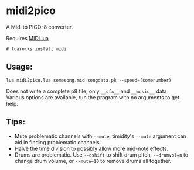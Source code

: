 # midi2pico
A Midi to PICO-8 converter.

Requires [MIDI.lua](http://www.pjb.com.au/comp/lua/MIDI.html)  
```
# luarocks install midi
```

## Usage:
```
lua midi2pico.lua somesong.mid songdata.p8 --speed=(somenumber)
```
Does not write a complete p8 file, only `__sfx__` and `__music__` data  
Various options are available, run the program with no arguments to get help.

## Tips:
* Mute problematic channels with `--mute`, timidity's `--mute` argument can aid in finding problematic channels.
* Halve the time division to possibly allow more mid-note effects.
* Drums are problematic. Use `--dshift` to shift drum pitch, `--drumvol=n` to change drum volume, or `--mute=10` to remove drums all together.
